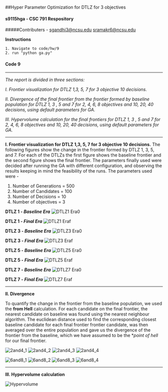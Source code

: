 ##Hyper Parameter Optimization for DTLZ for 3 objectives

#### s9115hga - CSC 791 Respository
#####Contributers -
    sgandhi3@ncsu.edu
    sramakr6@ncsu.edu
    
**Instructions**

    1. Navigate to code/hw/9
    2. run "python ga.py"

#### Code 9
--------------------------------------------------------------------------------------------------------------------------------------
_The report is divided in three sections:_

  _I. Frontier visualization for DTLZ 1,3, 5, 7 for 3 objective 10 decisions._
  
  _II. Divergence of the final frontier from the frontier formed by baseline population for DTLZ 1, 3 , 5 and 7 for 2, 4, 6, 8 objectives and 10, 20, 40 decisions, using default parameters for GA._
  
  _III. Hypervolume calculation for the final frontiers for DTLZ 1, 3 , 5 and 7 for 2, 4, 6, 8 objectives and 10, 20, 40 decisions, using default parameters for GA._
  
--------------------------------------------------------------------------------------------------------------------------------------
**I. Frontier visualization for DTLZ 1,3, 5, 7 for 3 objective 10 decisions.**
The following figures show the change in the frontier formed by DTLZ 1, 3, 5, and 7. For each of the DTLZs the first figure shows the baseline frontier and the second figure shows the final frontier. The parameters finally used were decided after running the GA with different configuration, and observing the results keeping in mind the feasibility of the runs. The parameters used were -
1. Number of Generations = 500
2. Number of Candidates = 100
3. Number of Decisions = 10
4. Number of objectives = 3

**DTLZ 1 - _Baseline Era_**
![DTLZ1 Era0](https://cloud.githubusercontent.com/assets/7557398/11612920/8ff35c08-9bdb-11e5-8cf1-93882a67f9d9.png)

**DTLZ 1 - _Final Era_**
![DTLZ1 Eraf](https://cloud.githubusercontent.com/assets/7557398/11612925/9008310a-9bdb-11e5-9969-826b12de8dea.png)

**DTLZ 3 - _Baseline Era_**
![DTLZ3 Era0](https://cloud.githubusercontent.com/assets/7557398/11612919/8ff20088-9bdb-11e5-9efb-6ba07593337c.png)

**DTLZ 3 - _Final Era_**
![DTLZ3 Eraf](https://cloud.githubusercontent.com/assets/7557398/11612921/8ff79fb6-9bdb-11e5-8c69-833b18f40060.png)

**DTLZ 5 - _Baseline Era_**
![DTLZ5 Era0](https://cloud.githubusercontent.com/assets/7557398/11612922/8ff7c55e-9bdb-11e5-83f4-444601268bb0.png)

**DTLZ 5 - _Final Era_**
![DTLZ5 Eraf](https://cloud.githubusercontent.com/assets/7557398/11612923/8ffbdcca-9bdb-11e5-9bdb-b43a4367cf21.png)

**DTLZ 7 - _Baseline Era_**
![DTLZ7 Era0](https://cloud.githubusercontent.com/assets/7557398/11612924/8ffd14e6-9bdb-11e5-8fae-f141f34521c7.png)

**DTLZ 7 - _Final Era_**
![DTLZ7 Eraf](https://cloud.githubusercontent.com/assets/7557398/11612918/8ff0e478-9bdb-11e5-9a9a-6c2b86ff3200.png)

--------------------------------------------------------------------------------------------------------------------------------------

**II. Divergence**

To quantify the change in the frontier from the baseline population, we used the **from Hell** calculation. For each candidate on the final frontier, the nearest candidate on baseline was found using the nearest neighbour algorithm. The euclidean distance used to find the corresponding closest baseline candidate for each final frontier frontier candidate, was then averaged over the entire population and gave us the divergence of the frontier from the baseline, which we have assumed to be the **point of hell* for our final frontier.

![2and4_1](https://cloud.githubusercontent.com/assets/7557398/11613463/80749fa8-9bef-11e5-9c6a-4abebcecae84.png)
![2and4_2](https://cloud.githubusercontent.com/assets/7557398/11613464/85526938-9bef-11e5-9942-c971e3ef71fa.png)
![2and4_3](https://cloud.githubusercontent.com/assets/7557398/11613465/8a2db0de-9bef-11e5-8545-011bcfd0e8e1.png)
![2and4_4](https://cloud.githubusercontent.com/assets/7557398/11613467/8cee0bca-9bef-11e5-929b-f484f280d024.png)

![6and8_1](https://cloud.githubusercontent.com/assets/7557398/11613481/14553354-9bf0-11e5-960b-64aaa69ee85f.png)
![6and8_2](https://cloud.githubusercontent.com/assets/7557398/11613480/1454acea-9bf0-11e5-8633-8584d62c9a60.png)
![6and8_3](https://cloud.githubusercontent.com/assets/7557398/11613478/1453c0c8-9bf0-11e5-8272-487709f94611.png)
![6and8_4](https://cloud.githubusercontent.com/assets/7557398/11613479/1453ba9c-9bf0-11e5-9121-bdeb115cf583.png)

--------------------------------------------------------------------------------------------------------------------------------------

**III. Hypervolume calculation**

![Hypervolume](https://cloud.githubusercontent.com/assets/7557398/11613520/e42962d4-9bf1-11e5-827d-38cf49876b0a.JPG)
